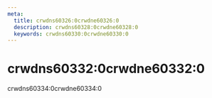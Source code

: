 ```yaml
---
meta:
  title: crwdns60326:0crwdne60326:0
  description: crwdns60328:0crwdne60328:0
  keywords: crwdns60330:0crwdne60330:0
---
```


# crwdns60332:0crwdne60332:0
crwdns60334:0crwdne60334:0

<entry-ad />

<doc-footer />
